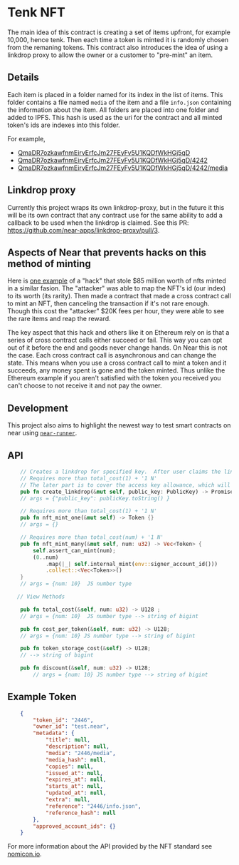 # Tenk NFT

The main idea of this contract is creating a set of items upfront, for example 10,000, hence tenk.  Then each time a token is minted it is randomly chosen from the remaning tokens. This contract also introduces the idea of using a linkdrop proxy to allow the owner or a customer to "pre-mint" an item.


## Details

Each item is placed in a folder named for its index in the list of items.  This folder contains a file named `media` of the item and a file `info.json` containing the information about the item. All folders are placed into one folder and added to IPFS.  This hash is used as the uri for the contract and all minted token's ids are indexes into this folder.

For example,
- [QmaDR7ozkawfnmEirvErfcJm27FEyFv5U1KQDfWkHGj5qD](https://ipfs.io/ipfs/QmaDR7ozkawfnmEirvErfcJm27FEyFv5U1KQDfWkHGj5qD)
- [QmaDR7ozkawfnmEirvErfcJm27FEyFv5U1KQDfWkHGj5qD/4242](https://ipfs.io/ipfs/QmaDR7ozkawfnmEirvErfcJm27FEyFv5U1KQDfWkHGj5qD/4242)
- [QmaDR7ozkawfnmEirvErfcJm27FEyFv5U1KQDfWkHGj5qD/4242/media](https://ipfs.io/ipfs/QmaDR7ozkawfnmEirvErfcJm27FEyFv5U1KQDfWkHGj5qD/4242/media)


## Linkdrop proxy

Currently this project wraps its own linkdrop-proxy, but in the future it this will be its own contract that any contract use for the same ability to add a callback to be used when the linkdrop is claimed.  See this PR: https://github.com/near-apps/linkdrop-proxy/pull/3.

## Aspects of Near that prevents hacks on this method of minting 

Here is [one example](https://cointelegraph.com/news/85-million-meebits-nft-project-exploited-attacker-nabs-700-000-collectible) of a "hack" that stole $85 million worth of nfts minted in a similar fasion. The "attacker" was able to map the NFT's id (our index) to its worth (its rarity). Then made a contract that made a cross contract call to mint an NFT, then canceling the transaction if it's not rare enough.  Though this cost the "attacker" $20K fees per hour, they were able to see the rare items and reap the reward.

The key aspect that this hack and others like it on Ethereum rely on is that a series of cross contract calls either succeed or fail. This way you can opt out of it before the end and goods never change hands.  On Near this is not the case.  Each cross contract call is asynchronous and can change the state.  This means when you use a cross contract call to mint a token and it succeeds, any money spent is gone and the token minted. Thus unlike the Ethereum example if you aren't satisfied with the token you received you can't choose to not receive it and not pay the owner.

## Development

This project also aims to highlight the newest way to test smart contracts on near using [`near-runner`](https://github.com/near/runner-js).

## API

```rs
    // Creates a linkdrop for specified key.  After user claims the link a NFT will minted.
    // Requires more than total_cost(1) + '1 N'
    // The later part is to cover the access key allowance, which will come down eventually.
    pub fn create_linkdrop(&mut self, public_key: PublicKey) -> Promise {}
    // args = {"public_key": publicKey.toString() }

    // Requires more than total_cost(1) + '1 N'
    pub fn nft_mint_one(&mut self) -> Token {}
    // args = {}

    // Requires more than total_cost(num) + '1 N'
    pub fn nft_mint_many(&mut self, num: u32) -> Vec<Token> {
        self.assert_can_mint(num);
        (0..num)
            .map(|_| self.internal_mint(env::signer_account_id()))
            .collect::<Vec<Token>>()
    }
    // args = {num: 10}  JS number type

   // View Methods

    pub fn total_cost(&self, num: u32) -> U128 ;
    // args = {num: 10}  JS number type --> string of bigint

    pub fn cost_per_token(&self, num: u32) -> U128;
    // args = {num: 10} JS number type --> string of bigint

    pub fn token_storage_cost(&self) -> U128;
    // --> string of bigint

    pub fn discount(&self, num: u32) -> U128;
        // args = {num: 10} JS number type --> string of bigint
```

## Example Token

```json
    {
        "token_id": "2446",
        "owner_id": "test.near",
        "metadata": {
            "title": null,
            "description": null,
            "media": "2446/media",
            "media_hash": null,
            "copies": null,
            "issued_at": null,
            "expires_at": null,
            "starts_at": null,
            "updated_at": null,
            "extra": null,
            "reference": "2446/info.json",
            "reference_hash": null
        },
        "approved_account_ids": {}
    }
```

For more information about the API provided by the NFT standard see [nomicon.io](https://nomicon.io/Standards/NonFungibleToken/Enumeration.html).
